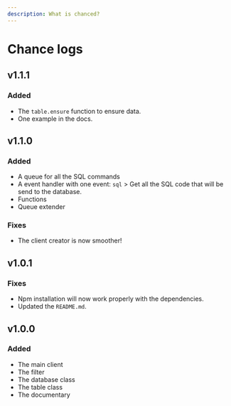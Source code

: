 ```yaml
---
description: What is chanced?
---
```


# Chance logs

## v1.1.1

### Added

* The `table.ensure` function to ensure data.
* One example in the docs.

## v1.1.0

### Added

* A queue for all the SQL commands
* A event handler with one event: `sql` &gt; Get all the SQL code that will be send to the database.
* Functions
* Queue extender

### Fixes

* The client creator is now smoother!

## v1.0.1

### Fixes

* Npm installation will now work properly with the dependencies.
* Updated the `README.md`.

## v1.0.0

### Added

* The main client
* The filter
* The database class
* The table class
* The documentary



